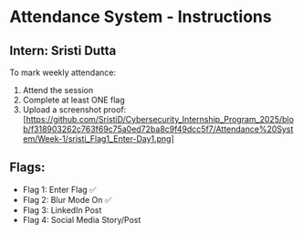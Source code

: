 # Attendance System - Instructions

## Intern: Sristi Dutta

To mark weekly attendance:
1. Attend the session
2. Complete at least ONE flag
3. Upload a screenshot proof: [https://github.com/SristiD/Cybersecurity_Internship_Program_2025/blob/f318903262c763f69c75a0ed72ba8c9f49dcc5f7/Attendance%20System/Week-1/sristi_Flag1_Enter-Day1.png]

## Flags:
- Flag 1: Enter Flag ✅
- Flag 2: Blur Mode On ✅
- Flag 3: LinkedIn Post 
- Flag 4: Social Media Story/Post
